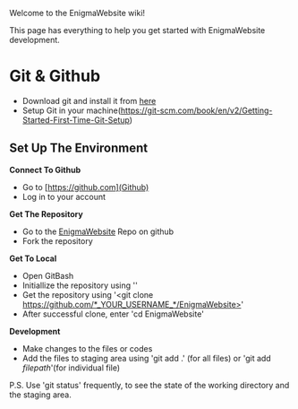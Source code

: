 Welcome to the EnigmaWebsite wiki!

This page has everything to help you get started with EnigmaWebsite development.

# Git & Github
* Download git and install it from [here](https://git-scm.com/downloads)
* Setup Git in your machine(https://git-scm.com/book/en/v2/Getting-Started-First-Time-Git-Setup)

## Set Up The Environment

**Connect To Github**
  * Go to [https://github.com](Github)
  * Log in to your account

**Get The Repository**
  * Go to the [EnigmaWebsite](https://github.com/EnigmaVSSUT/EnigmaWebsite) Repo on github
  * Fork the repository

**Get To Local**
  * Open GitBash
  * Initiallize the repository using '<git init>'
  * Get the repository using '<git clone https://github.com/*_YOUR_USERNAME_*/EnigmaWebsite>'
  * After successful clone, enter 'cd EnigmaWebsite'

**Development**
  * Make changes to the files or codes
  * Add the files to staging area using 'git add .' (for all files) or 'git add *filepath*'(for individual file)


P.S. Use 'git status' frequently, to see the state of the working directory and the staging area. 

